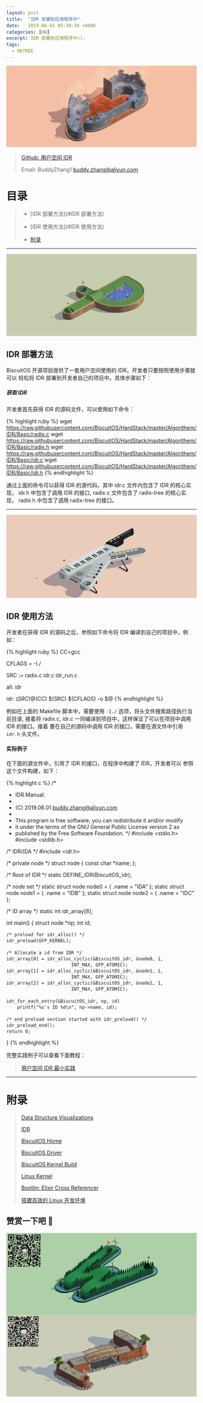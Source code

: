 ```yaml
---
layout: post
title:  "IDR 部署到应用程序中"
date:   2019-06-01 05:30:30 +0800
categories: [HW]
excerpt: IDR 部署到应用程序中().
tags:
  - RBTREE
---
```


![DTS](https://raw.githubusercontent.com/EmulateSpace/PictureSet/master/BiscuitOS/kernel/IND00000Q.jpg)

> [Github: 用户空间 IDR](https://github.com/BiscuitOS/HardStack/tree/master/Algorithem/IDR/Basic)
>
> Email: BuddyZhang1 <buddy.zhang@aliyun.com>

# 目录

> - [IDR 部署方法](#IDR 部署方法)
>
> - [IDR 使用方法](#IDR 使用方法)
>
> - [附录](#附录)

-----------------------------------
<span id="IDR 部署方法"></span>

![](https://raw.githubusercontent.com/EmulateSpace/PictureSet/master/BiscuitOS/kernel/IND00000P.jpg)

## IDR 部署方法

BiscuitOS 开源项目提供了一套用户空间使用的 IDR，开发者只要按照使用步骤就可以
轻松将 IDR 部署到开发者自己的项目中。具体步骤如下：

##### 获取 IDR

开发者首先获得 IDR 的源码文件，可以使用如下命令：

{% highlight ruby %}
wget https://raw.githubusercontent.com/BiscuitOS/HardStack/master/Algorithem/IDR/Basic/radix.c
wget https://raw.githubusercontent.com/BiscuitOS/HardStack/master/Algorithem/IDR/Basic/radix.h
wget https://raw.githubusercontent.com/BiscuitOS/HardStack/master/Algorithem/IDR/Basic/idr.c
wget https://raw.githubusercontent.com/BiscuitOS/HardStack/master/Algorithem/IDR/Basic/idr.h
{% endhighlight %}

通过上面的命令可以获得 IDR 的源代码，其中 idr.c 文件内包含了 IDR 的核心实现，
idr.h 中包含了调用 IDR 的接口, radix.c 文件包含了 radix-tree 的核心实现，
radix.h 中包含了调用 radix-tree 的接口。

------------------------------

<span id="IDR 使用方法"></span>

![](https://raw.githubusercontent.com/EmulateSpace/PictureSet/master/BiscuitOS/kernel/IND00000K.jpg)

## IDR 使用方法

开发者在获得 IDR 的源码之后，参照如下命令将 IDR 编译到自己的项目中，例如：

{% highlight ruby %}
CC=gcc

CFLAGS = -I./

SRC := radix.c idr.c idr_run.c

all: idr

idr: $(SRC)
	@$(CC) $(SRC) $(CFLAGS) -o $@
{% endhighlight %}

例如在上面的 Makefile 脚本中，需要使用 `-I./` 选项，将头文件搜索路径执行当前目录,
接着将 radix.c, idr.c 一同编译到项目中，这样保证了可以在项目中调用 IDR 的接口。接着
要在自己的源码中调用 IDR 的接口，需要在源文件中引用 `idr.h` 头文件。

#### 实际例子

在下面的源文件中，引用了 IDR 的接口，在程序中构建了 IDR，开发者可以
参照这个文件构建，如下：

{% highlight c %}
/*
 * IDR Manual.
 *
 * (C) 2019.06.01 <buddy.zhang@aliyun.com>
 *
 * This program is free software; you can redistribute it and/or modify
 * it under the terms of the GNU General Public License version 2 as
 * published by the Free Software Foundation.
 */
#include <stdio.h>
#include <stdlib.h>

/* IDR/IDA */
#include <idr.h>

/* private node */
struct node {
	const char *name;
};

/* Root of IDR */
static DEFINE_IDR(BiscuitOS_idr);

/* node set */
static struct node node0 = { .name = "IDA" };
static struct node node1 = { .name = "IDB" };
static struct node node2 = { .name = "IDC" };

/* ID array */
static int idr_array[8];

int main()
{
	struct node *np;
	int id;

	/* preload for idr_alloc() */
	idr_preload(GFP_KERNEL);

	/* Allocate a id from IDR */
	idr_array[0] = idr_alloc_cyclic(&BiscuitOS_idr, &node0, 1,
							INT_MAX, GFP_ATOMIC);
	idr_array[1] = idr_alloc_cyclic(&BiscuitOS_idr, &node1, 1,
							INT_MAX, GFP_ATOMIC);
	idr_array[2] = idr_alloc_cyclic(&BiscuitOS_idr, &node2, 1,
							INT_MAX, GFP_ATOMIC);

	idr_for_each_entry(&BiscuitOS_idr, np, id)
		printf("%s's ID %d\n", np->name, id);

	/* end preload section started with idr_preload() */
	idr_preload_end();
	return 0;
}
{% endhighlight %}

完整实践例子可以查看下面教程：

> [用户空间 IDR 最小实践](https://biscuitos.github.io/blog/IDR/#IDR%20%E5%9C%A8%E5%BA%94%E7%94%A8%E7%A8%8B%E5%BA%8F%E4%B8%AD%E6%9C%80%E5%B0%8F%E5%AE%9E%E8%B7%B5)

-----------------------------------------------

# <span id="附录">附录</span>

> [Data Structure Visualizations](https://www.cs.usfca.edu/~galles/visualization/Algorithms.html)
>
> [IDR](https://biscuitos.github.io/blog/IDR/)
>
> [BiscuitOS Home](https://biscuitos.github.io/)
>
> [BiscuitOS Driver](https://biscuitos.github.io/blog/BiscuitOS_Catalogue/)
>
> [BiscuitOS Kernel Build](https://biscuitos.github.io/blog/Kernel_Build/)
>
> [Linux Kernel](https://www.kernel.org/)
>
> [Bootlin: Elixir Cross Referencer](https://elixir.bootlin.com/linux/latest/source)
>
> [搭建高效的 Linux 开发环境](https://biscuitos.github.io/blog/Linux-debug-tools/)

## 赞赏一下吧 🙂

![MMU](https://raw.githubusercontent.com/EmulateSpace/PictureSet/master/BiscuitOS/kernel/HAB000036.jpg)

